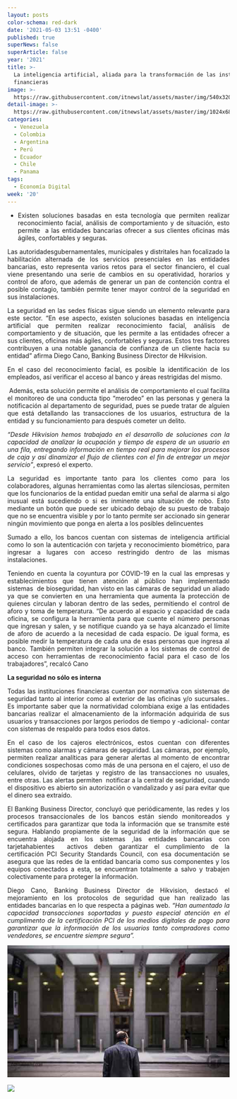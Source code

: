 ```yaml
---
layout: posts
color-schema: red-dark
date: '2021-05-03 13:51 -0400'
published: true
superNews: false
superArticle: false
year: '2021'
title: >-
  La inteligencia artificial, aliada para la transformación de las instalaciones
  financieras
image: >-
  https://raw.githubusercontent.com/itnewslat/assets/master/img/540x320/Entidades-financieras-p.jpg
detail-image: >-
  https://raw.githubusercontent.com/itnewslat/assets/master/img/1024x680/Entidades-financieras-g.jpg
categories:
  - Venezuela
  - Colombia
  - Argentina
  - Perú
  - Ecuador
  - Chile
  - Panama
tags:
  - Economía Digital
week: '20'
---
```

<ul style="text-align: justify;">
	<li>Existen soluciones basadas en esta tecnología que permiten realizar reconocimiento facial, análisis de comportamiento y de situación, esto permite  a las entidades bancarias ofrecer a sus clientes oficinas más ágiles, confortables y seguras.</li>
</ul>
<p style="text-align: justify;">Las autoridadesgubernamentales, municipales y distritales han focalizado la habilitación alternada de los servicios presenciales en las entidades bancarias, esto representa varios retos para el sector financiero, el cual viene presentando una serie de cambios en su operatividad, horarios y control de aforo, que además de generar un pan de contención contra el posible contagio, también permite tener mayor control de la seguridad en sus instalaciones.</p>
<p style="text-align: justify;">La seguridad en las sedes físicas sigue siendo un elemento relevante para este sector. “En ese aspecto, existen soluciones basadas en inteligencia artificial que permiten realizar reconocimiento facial, análisis de comportamiento y de situación, que les permite a las entidades ofrecer a sus clientes, oficinas más ágiles, confortables y seguras. Estos tres factores contribuyen a una notable ganancia de confianza de un cliente hacia su entidad” afirma Diego Cano, Banking Business Director de Hikvision.</p>
<p style="text-align: justify;">En el caso del reconocimiento facial, es posible la identificación de los empleados, así verificar el acceso al banco y áreas restrigidas del mismo.</p>
<p style="text-align: justify;"> Además, esta solución permite el análisis de comportamiento el cual facilita el monitoreo de una conducta tipo “merodeo” en las personas y genera la notificación al departamento de seguridad, pues se puede tratar de alguien que está detallando las transacciones de los usuarios, estructura de la entidad y su funcionamiento para después cometer un delito.</p>
<p style="text-align: justify;"><em>“Desde Hikvision hemos trabajado en el desarrollo de soluciones con la capacidad de analizar la ocupación y tiempo de espera de un usuario en una fila, entregando información en tiempo real para mejorar los procesos de caja y así dinamizar el flujo de clientes con el fin de entregar un mejor servicio”</em>, expresó el experto.</p>
<p style="text-align: justify;">La seguridad es importante tanto para los clientes como para los colaboradores, algunas herramientas como las alertas silenciosas, permiten que los funcionarios de la entidad puedan emitir una señal de alarma si algo inusual está sucediendo o si es inminente una situación de robo. Esto mediante un botón que puede ser ubicado debajo de su puesto de trabajo que no se encuentra visible y por lo tanto permite ser accionado sin generar ningún movimiento que ponga en alerta a los posibles delincuentes</p>
<p style="text-align: justify;">Sumado a ello, los bancos cuentan con sistemas de inteligencia artificial como lo son la autenticación con tarjeta y reconocimiento biométrico, para ingresar a lugares con acceso restringido dentro de las mismas instalaciones.</p>
<p style="text-align: justify;">Teniendo en cuenta la coyuntura por COVID-19 en la cual las empresas y establecimientos que tienen atención al público han implementado sistemas  de bioseguridad, han visto en las cámaras de seguridad un aliado ya que se convierten en una herramienta que aumenta la protección de quienes circulan y laboran dentro de las sedes, permitiendo el control de aforo y toma de temperatura. “De acuerdo al espacio y capacidad de cada oficina, se configura la herramienta para que cuente el número personas que ingresan y salen, y se notifique cuando ya se haya alcanzado el límite de aforo de acuerdo a la necesidad de cada espacio. De igual forma, es posible medir la temperatura de cada una de esas personas que ingresa al banco. También permiten integrar la solución a los sistemas de control de acceso con herramientas de reconocimiento facial para el caso de los trabajadores”, recalcó Cano</p>
<p style="text-align: justify;"><strong>La seguridad no sólo es interna</strong></p>
<p style="text-align: justify;">Todas las instituciones financieras cuentan por normativa con sistemas de seguridad tanto al interior como al exterior de las oficinas y/o sucursales.. Es importante saber que la normatividad colombiana exige a las entidades bancarias realizar el almacenamiento de la información adquirida de sus usuarios y transacciones por largos periodos de tiempo y -adicional- contar con sistemas de respaldo para todos esos datos.</p>
<p style="text-align: justify;">En el caso de los cajeros electrónicos, estos cuentan con diferentes sistemas como alarmas y cámaras de seguridad. Las cámaras, por ejemplo, permiten realizar analíticas para generar alertas al momento de encontrar condiciones sospechosas como más de una persona en el cajero, el uso de celulares, olvido de tarjetas y registro de las transacciones no usuales, entre otras. Las alertas permiten  notificar a la central de seguridad, cuando el dispositivo es abierto sin autorización o vandalizado y así para evitar que el dinero sea extraído.</p>
<p style="text-align: justify;">El Banking Business Director, concluyó que periódicamente, las redes y los procesos transaccionales de los bancos están siendo monitoreados y certificados para garantizar que toda la información que se transmite esté segura. Hablando propiamente de la seguridad de la información que se encuentra alojada en los sistemas ,las entidades bancarias con tarjetahabientes  activos deben garantizar el cumplimiento de la certificación PCI Security Standards Council, con esa documentación se asegura que las redes de la entidad bancaria como sus componentes y los equipos conectados a esta, se encuentran totalmente a salvo y trabajen colectivamente para proteger la información.</p>
<p style="text-align: justify;">Diego Cano, Banking Business Director de Hikvision, destacó el mejoramiento en los protocolos de seguridad que han realizado las entidades bancarias en lo que respecta a páginas web. <em>“Han aumentado la capacidad transacciones soportadas y puesto especial atención en el cumplimento de la certificación PCI de los medios digitales de pago para garantizar que la información de los usuarios tanto compradores como vendedores, se encuentre siempre segura”. </em></p>

![](https://raw.githubusercontent.com/itnewslat/assets/master/img/540x320/Entidades-financieras-p.jpg)

<img src="https://tracker.metricool.com/c3po.jpg?hash=56f88a41e39ab42c063cc51676587a04"/>
